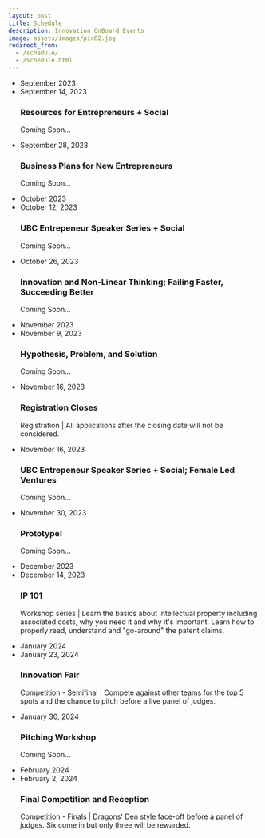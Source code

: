 ```yaml
---
layout: post
title: Schedule
description: Innovation OnBoard Events
image: assets/images/pic02.jpg
redirect_from:
  - /schedule/
  - /schedule.html
---
```


<div class="row">
        <div class="12u$(small)">
            <ul class="timeline">
                <li class="timeline-item period">
                    <div class="timeline-info"></div>
                    <div class="timeline-marker-i"></div>
                    <div class="timeline-content">
                        <span class="button timeline-title header-inner">September 2023</span>
                    </div>
                </li>
                <li class="timeline-item">
                    <div class="timeline-info">
                        <span>September 14, 2023</span>
                        <!-- <span class="timeline-time">5PM, UBC CHBE 202</span> dm--> 
                    </div>
                    <div class="timeline-marker"></div>
                    <div class="timeline-content">
                        <h3 class="timeline-title">Resources for Entrepreneurs + Social </h3>
                        <p>Coming Soon...</p>
                        <!-- <p><span class="timeline-desc">Workshop series</span> | Learn about resources for entrepreneurs in Vancouver, presented by e@UBC, CDL and HATCH. Hear the story of Casemir Kuzyk, graduate of the IOB 2017-2018 program. Innovation OnBoard and APSC co-op office have some exciting news to share. Starting from this year IOB alumni can apply for the Entrepreneurial co-op program and work on their venture as part of their co-op term.</p> -->
                    </div>
                </li>
                <li class="timeline-item">
                    <div class="timeline-info">
                        <span>September 28, 2023</span>
                        <!-- <span class="timeline-time">5:30PM, UBC CHBE 202</span> dm-->
                    </div>
                    <div class="timeline-marker"></div>
                    <div class="timeline-content">
                        <h3 class="timeline-title">Business Plans for New Entrepreneurs</h3>
                         <p>Coming Soon...</p>
                        <!-- <p><span class="timeline-desc">Workshop series</span> | Robin Coope PhD PEng, is the Group Leader for Instrumentation at the BC Cancer Michael Smith Genome Sciences Centre. He has over 25 years of experience in prototyping and early product development. His current work is centered around automated sample handling for genomics and other biomedical assays, as well as medical device projects in orthopaedic trauma and radiation oncology. He also mentors many biomedical engineering students in designing devices and apparatus destined for manufacture at BC Cancer's Joint Engineering Centre. Dr. Coope holds nine patents and two spin-off companies have emerged from the GSC's Instrumentation Group since 2012.  <a href="https://www.eventbrite.ca/e/how-to-actually-make-stuff-prototyping-for-products-and-instrumentation-tickets-50340796678">RSVP</a></p> -->
                    </div>
                </li>
                <li class="timeline-item period">
                    <div class="timeline-info"></div>
                    <div class="timeline-marker"></div>
                    <div class="timeline-content">
                        <span class="button timeline-title header-inner">October 2023</span>
                    </div>
                </li>
                <li class="timeline-item">
                    <div class="timeline-info">
                        <span>October 12, 2023</span>
                        <!-- <span class="timeline-time">6:30PM, UBC CHBE 102</span> -->
                    </div>
                    <div class="timeline-marker"></div>
                    <div class="timeline-content">
                        <h3 class="timeline-title"> UBC Entrepeneur Speaker Series + Social </h3>
                         <p>Coming Soon...</p>
                        <!-- <p><span class="timeline-desc"> Zack Eberwein, CEO of Embrace Orthopaedics</span> | Two years ago Zack was a young engineering graduate with a dream to build things and change the world. Today, Zack is the CEO of Embrace Orthopaedics, one of the fastest growing UBC companies. Embrace Orthopaedics  is revolutionizing your knee supports by introducing the next generation of athletic wear. <a href="https://www.eventbrite.ca/e/ubc-succes-story-embrace-orthopaedics-tickets-50342314217">RSVP</a> </p> -->
                    </div>
                </li>
                <li class="timeline-item">
                    <div class="timeline-info">
                        <span>October 26, 2023</span>
                        <!-- <span class="timeline-time">6:00PM, UBC CHBE 202</span> -->
                    </div>
                    <div class="timeline-marker"></div>
                    <div class="timeline-content">
                        <h3 class="timeline-title">Innovation and Non-Linear Thinking; Failing Faster, Succeeding Better</h3>
                         <p>Coming Soon...</p>
                        <!-- <p><span class="timeline-desc"> Mentor and student mixer</span> | So you want to start your venture tackling an important problem, but don't know where to find the challenges?  Or, perhaps, you are looking to mingle  with industry professionals and fellow-entrepreneurs? Then the Mentor and Student Mixer is just for you! The night will consist of some ice breaker events such as "speed dating" sessions between mentors and students  followed up by a networking session with full catering and drinks provided. At the sesion, invited professionals will share their ideas and challenges they experience in their industry. </p> -->
                    </div>
                </li>
                <li class="timeline-item period">
                    <div class="timeline-info"></div>
                    <div class="timeline-marker"></div>
                    <div class="timeline-content">
                        <span class="button timeline-title header-inner">November 2023</span>
                    </div>
                </li>
                <li class="timeline-item">
                    <div class="timeline-info">
                        <span>November 9, 2023</span>
                        <!-- <span class="timeline-time">5:00PM, UBC CHBE 202</span> -->
                    </div>
                    <div class="timeline-marker"></div>
                    <div class="timeline-content">
                        <h3 class="timeline-title">Hypothesis, Problem, and Solution</h3>
                         <p>Coming Soon...</p>
                        <!-- <p><span class="timeline-desc"> Workshop series </span> | Come learn how to test and validate your ideas, saving you precious time and money</p> --> 
                    </div>
                </li>
                <li class="timeline-item">
                    <div class="timeline-info">
                        <span>November 16, 2023</span>
                    </div>
                    <div class="timeline-marker"></div>
                    <div class="timeline-content">
                        <h3 class="timeline-title"><b>Registration Closes</b></h3>
                        <p><span class="timeline-desc">Registration</span> | All applications after the closing date will not be considered.</p>
                    </div>
                </li>
                <li class="timeline-item">
                    <div class="timeline-info">
                        <span>November 16, 2023</span>
                        <!-- <span class="timeline-time">5PM, UBC CHBE 202</span> -->
                    </div>
                    <div class="timeline-marker"></div>
                    <div class="timeline-content">
                        <h3 class="timeline-title">UBC Entrepeneur Speaker Series + Social; Female Led Ventures</h3>
                        <p>Coming Soon...</p>
                    </div>
                </li>
                 <li class="timeline-item">
                    <div class="timeline-info">
                        <span>November 30, 2023</span>
                        <!-- <span class="timeline-time">5PM, UBC CHBE 202</span> -->
                    </div>
                    <div class="timeline-marker"></div>
                    <div class="timeline-content">
                        <h3 class="timeline-title">Prototype!</h3>
                        <p>Coming Soon...</p>
                    </div>
                </li>
                 <li class="timeline-item period">
                    <div class="timeline-info"></div>
                    <div class="timeline-marker"></div>
                    <div class="timeline-content">
                        <span class="button timeline-title header-inner">December 2023</span>
                    </div>
                </li> 
                <li class="timeline-item">
                    <div class="timeline-info">
                        <span>December 14, 2023</span>
                        <!-- <span class="timeline-time">5PM, UBC CHBE 202</span> -->
                    </div>
                    <div class="timeline-marker"></div>
                    <div class="timeline-content">
                        <h3 class="timeline-title">IP 101</h3>
                        <p><span class="timeline-desc">Workshop series</span> | Learn the basics about intellectual property including associated costs, why you need it and why it's important. Learn how to properly read, understand and "go-around" the patent claims.</p>
                    </div>
                </li>
                <li class="timeline-item period">
                    <div class="timeline-info"></div>
                    <div class="timeline-marker"></div>
                    <div class="timeline-content">
                        <span class="button timeline-title header-inner">January 2024</span>
                    </div>
                </li>
                 <li class="timeline-item">
                    <div class="timeline-info">
                        <span>January 23, 2024</span>
			<!-- <span class="timeline-time">5:30PM, UBC CHBE Atrium</span> -->
                    </div>
                    <div class="timeline-marker"></div>
                    <div class="timeline-content">
                        <h3 class="timeline-title">Innovation Fair</h3>
                        <p><span class="timeline-desc">Competition - Semifinal</span> | Compete against other teams for the top 5 spots and the chance to pitch before a live panel of judges.
                        </p>
                    </div>
                </li>
                <li class="timeline-item">
                    <div class="timeline-info">
                        <span>January 30, 2024</span>
			<!-- <span class="timeline-time">5:30PM, UBC CHBE Atrium</span> -->
                    </div>
                    <div class="timeline-marker"></div>
                    <div class="timeline-content">
                        <h3 class="timeline-title">Pitching Workshop</h3>
                        <p>Coming Soon...</p>
                    </div>
                </li>
                <li class="timeline-item period">
                    <div class="timeline-info"></div>
                    <div class="timeline-marker"></div>
                    <div class="timeline-content">
                        <span class="button timeline-title header-inner">February 2024</span>
                    </div>
                </li>
                <li class="timeline-item">
                    <div class="timeline-info">
                        <span>February 2, 2024</span>
			<!-- <span class="timeline-time">6PM, TBD</span> -->
                    </div>
                    <div class="timeline-marker"></div>
                    <div class="timeline-content">
                        <h3 class="timeline-title"><b>Final Competition and Reception</b></h3>
                        <p><span class="timeline-desc">Competition - Finals</span> | Dragons' Den style face-off before a panel of judges. Six come in but only three will be rewarded. 
<!-- <a href="https://www.eventbrite.ca/e/iob-final-competition-tickets-55945387159">RSVP</a> -->
                        </p>
                    </div>
                </li>
            </ul>
        </div>
    </div>

